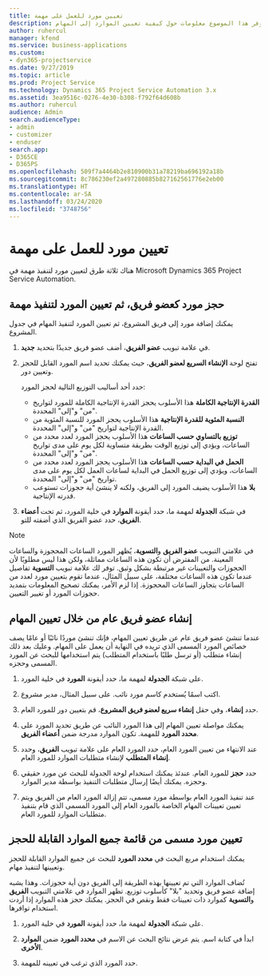 ```yaml
---
title: تعيين مورد للعمل على مهمة
description: يوفر هذا الموضوع معلومات حول كيفية تعيين الموارد إلى المهام.
author: ruhercul
manager: kfend
ms.service: business-applications
ms.custom:
- dyn365-projectservice
ms.date: 9/27/2019
ms.topic: article
ms.prod: Project Service
ms.technology: Dynamics 365 Project Service Automation 3.x
ms.assetid: 3ea9516c-0276-4e30-b308-f792f64d608b
ms.author: ruhercul
audience: Admin
search.audienceType:
- admin
- customizer
- enduser
search.app:
- D365CE
- D365PS
ms.openlocfilehash: 509f7a4464b2e810900b31a78219ba696192a18b
ms.sourcegitcommit: 8c786230ef2a497280885b827162561776e2eb00
ms.translationtype: HT
ms.contentlocale: ar-SA
ms.lasthandoff: 03/24/2020
ms.locfileid: "3748756"
---
```

# <a name="assign-a-resource-to-a-task"></a>تعيين مورد للعمل على مهمة

هناك ثلاثة طرق لتعيين مورد لتنفيذ مهمة في Microsoft Dynamics 365 Project Service Automation.

## <a name="book-a-resource-as-a-team-member-and-then-assign-the-resource-to-a-task"></a>حجز مورد كعضو فريق، ثم تعيين المورد لتنفيذ مهمة

يمكنك إضافة مورد إلى فريق المشروع، ثم تعيين المورد لتنفيذ المهام في جدول المشروع.

1. في علامة تبويب **عضو الفريق**، أضف عضو فريق جديدًا بتحديد **جديد**. 

2. تفتح لوحة **الإنشاء السريع لعضو الفريق**، حيث يمكنك تحديد اسم المورد القابل للحجز وتعيين دور. 

    حدد أحد أساليب التوزيع التالية لحجز المورد:

    - **القدرة الإنتاجية الكاملة** هذا الأسلوب يحجز القدرة الإنتاجية الكاملة للمورد لتواريخ "من" و"إلى" المحددة.
    - **النسبة المئوية للقدرة الإنتاجية‬** هذا الأسلوب يحجز المورد للنسبة المئوية من القدرة الإنتاجية لتواريخ "من" و"إلى" المحددة.
    - **توزيع بالتساوي حسب الساعات‬‬** هذا الأسلوب يحجز المورد لعدد محدد من الساعات، ويؤدي إلى توزيع الوقت بطريقة متساوية لكل يوم على مدى تواريخ "من" و"إلى" المحددة.‬
    - **الحمل في البداية حسب الساعات‬** هذا الأسلوب يحجز المورد لعدد محدد من الساعات، ويؤدي إلى توزيع الحمل في البداية لساعات العمل لكل يوم على مدى تواريخ "من" و"إلى" المحددة.‬
    - **بلا** هذا الأسلوب يضيف المورد إلى الفريق، ولكنه لا ينشئ أية حجوزات تستوعب قدرته الإنتاجية.

3. في شبكة **الجدولة** لمهمة ما، حدد أيقونة **الموارد** في خلية المورد، ثم تحت **أعضاء الفريق**، حدد عضو الفريق الذي أضفته للتو. 

> [!NOTE]
> في علامتي التبويب **عضو الفريق** و**التسوية**، يُظهر المورد الساعات المحجوزة والساعات المعينة. من المفترض أن تكون هذه الساعات مماثلة، ولكن هذا ليس مطلوبًا لأن الحجوزات والتعيينات غير مرتبطة بشكل وثيق. توفر لك علامة تبويب **التسوية** تفاصيل عندما تكون هذه الساعات مختلفة، على سبيل المثال، عندما تقوم بتعيين مورد لعدد من الساعات يتجاوز الساعات المحجوزة. إذا لزم الأمر، يمكنك تصحيح المعلومات بتمديد حجوزات المورد أو تغيير التعيين.

## <a name="create-a-generic-team-member-through-task-assignment"></a>إنشاء عضو فريق عام من خلال تعيين المهام

عندما تنشئ عضو فريق عام عن طريق تعيين المهام، فإنك تنشئ موردًا نائبًا أو عامًا يصف خصائص المورد المسمى الذي تريده في النهاية أن يعمل على المهام. وعليك بعد ذلك إنشاء متطلب (أو ترسل طلبًا باستخدام المتطلب) يتم استخدامها للبحث عن المورد المسمى وحجزه.

1. على شبكة **الجدولة** لمهمة ما، حدد أيقونة **المورد** في خلية المورد.

2. اكتب اسمًا يُستخدم كاسم مورد نائب. على سبيل المثال، مدير مشروع.

3. حدد **إنشاء**، وفي حقل **إنشاء سريع لعضو فريق المشروع**، قم بتعيين دور للمورد العام.

4. يمكنك مواصلة تعيين المهام إلى هذا المورد النائب عن طريق تحديد المورد على **محدد المورد** للمهمة. تكون الموارد مدرجة ضمن **أعضاء الفريق**.

5. عند الانتهاء من تعيين المورد العام، حدد المورد العام على علامة تبويب **الفريق**، وحدد **إنشاء المتطلب** لإنشاء متطلبات الموارد للمورد العام.

6. حدد **حجز** للمورد العام. عندئذ يمكنك استخدام لوحة الجدولة للبحث عن مورد حقيقي وحجزه. يمكنك أيضًا إرسال متطلبات التنفيذ بواسطة مدير الموارد.

7. عند تنفيذ المورد العام بواسطة مورد مسمى، تتم إزالة المورد العام من الفريق ويتم تعيين تعيينات المهام الخاصة بالمورد العام إلى المورد المسمى الذي قام بتنفيذ متطلبات الموارد للمورد العام.

## <a name="assign-a-named-resource-from-the-list-of-all-bookable-resources"></a>تعيين مورد مسمى من قائمة جميع الموارد القابلة للحجز

يمكنك استخدام مربع البحث في **محدد المورد** للبحث عن جميع الموارد القابلة للحجز وتعيينها لتنفيذ مهام.

تُضاف الموارد التي تم تعيينها بهذه الطريقة إلى الفريق دون أية حجوزات. وهذا يشبه إضافة عضو فريق وتحديد "بلا" كأسلوب توزيع. تظهر الموارد في علامتي التبويب **الفريق** و**التسوية** كموارد ذات تعيينات فقط ونقص في الحجز. يمكنك حجز هذه الموارد إذا أردت استخدام توافرها.

1. على شبكة **الجدولة** لمهمة ما، حدد أيقونة **المورد** في خلية المورد.

2. ابدأ في كتابة اسم. يتم عرض نتائج البحث عن الاسم في **محدد المورد** ضمن **الموارد الأخرى**.

3. حدد المورد الذي ترغب في تعيينه للمهمة.


